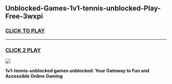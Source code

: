 
## Unblocked-Games-1v1-tennis-unblocked-Play-Free-3wxpi
<h3>
<a href="https://premium76.site?title=1v1-tennis-unblocked&ref=21A">CLICK TO PLAY</a></h3>
<hr>

<h3>
<a href="https://premium76.site?title=1v1-tennis-unblocked&ref=21A">CLICK 2 PLAY</a>
  
</h3>

<a href="https://premium76.site?title=1v1-tennis-unblocked&ref=21A"><img src="https://clearcache.store/games.png"></a>


**1v1-tennis-unblocked games unblocked: Your Gateway to Fun and Accessible Online Gaming**
